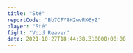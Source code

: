 ```yaml
---
title: "Sté"
reportCode: "Bb7CFY8H2wvRK6yZ"
player: "Sté"
fight: "Void Reaver"
date: 2021-10-27T18:44:38.310000+00:00
---
```


